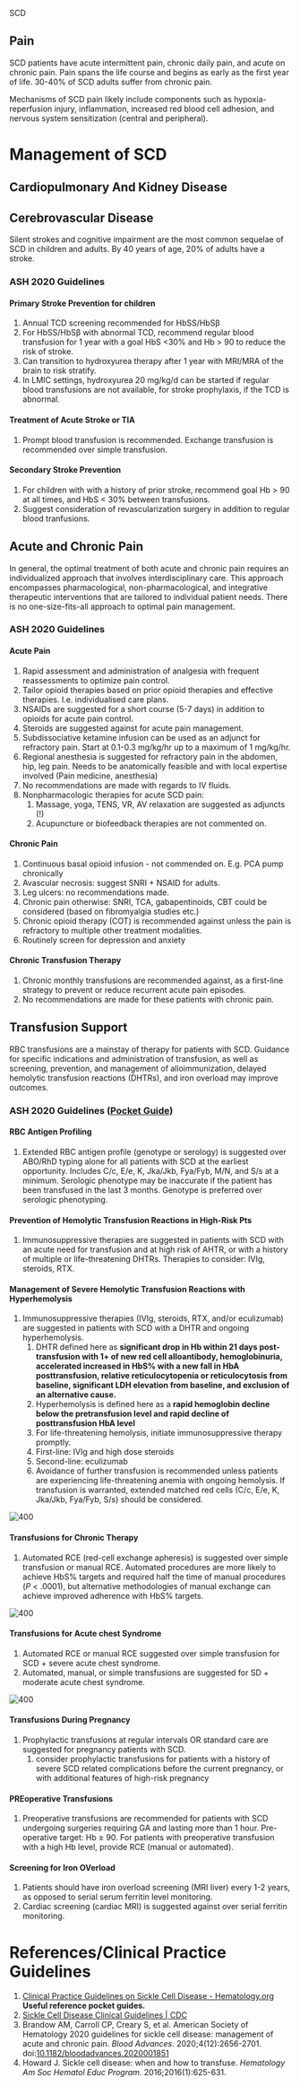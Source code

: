 SCD

## Pain
SCD patients have acute intermittent pain, chronic daily pain, and acute on chronic pain. Pain spans the life course and begins as early as the first year of life. 30-40% of SCD adults suffer from chronic pain.

Mechanisms of SCD pain likely include components such as hypoxia-reperfusion injury, inflammation, increased red blood cell adhesion, and nervous system sensitization (central and peripheral).

# Management of SCD
## Cardiopulmonary And Kidney Disease

## Cerebrovascular Disease
Silent strokes and cognitive impairment are the most common sequelae of SCD in children and adults. By 40 years of age, 20% of adults have a stroke.

### ASH 2020 Guidelines
#### Primary Stroke Prevention for children
1. Annual TCD screening recommended for HbSS/HbSβ
2. For HbSS/HbSβ with abnormal TCD, recommend regular blood transfusion for 1 year with a goal HbS <30% and Hb > 90 to reduce the risk of stroke.
3. Can transition to hydroxyurea therapy after 1 year with MRI/MRA of the brain to risk stratify.
4. In LMIC settings, hydroxyurea 20 mg/kg/d can be started if regular blood transfusions are not available, for stroke prophylaxis, if the TCD is abnormal.

#### Treatment of Acute Stroke or TIA
1. Prompt blood transfusion is recommended. Exchange transfusion is recommended over simple transfusion.

#### Secondary Stroke Prevention
1. For children with with a history of prior stroke, recommend goal Hb > 90 at all times, and HbS < 30% between transfusions.
2. Suggest consideration of revascularization surgery in addition to regular blood tranfusions.

## Acute and Chronic Pain
In general, the optimal treatment of both acute and chronic pain requires an individualized approach that involves interdisciplinary care. This approach encompasses pharmacological, non-pharmacological, and integrative therapeutic interventions that are tailored to individual patient needs. There is no one-size-fits-all approach to optimal pain management.

### ASH 2020 Guidelines
#### Acute Pain
1. Rapid assessment and administration of analgesia with frequent reassessments to optimize pain control.
2. Tailor opioid therapies based on prior opioid therapies and effective therapies. I.e. individualised care plans.
3. NSAIDs are suggested for a short course (5-7 days) in addition to opioids for acute pain control.
4. Steroids are suggested against for acute pain management.
5. Subdissociative ketamine infusion can be used as an adjunct for refractory pain. Start at 0.1-0.3 mg/kg/hr up to a maximum of 1 mg/kg/hr.
6. Regional anesthesia is suggested for refractory pain in the abdomen, hip, leg pain. Needs to be anatomically feasible and with local expertise involved (Pain medicine, anesthesia)
7. No recommendations are made with regards to IV fluids.
8. Nonpharmacologic therapies for acute SCD pain:
	1. Massage, yoga, TENS, VR, AV relaxation are suggested as adjuncts (!)
	2. Acupuncture or biofeedback therapies are not commented on.

#### Chronic Pain
1. Continuous basal opioid infusion - not commended on. E.g. PCA pump chronically
2. Avascular necrosis: suggest SNRI + NSAID for adults.
3. Leg ulcers: no recommendations made.
4. Chronic pain otherwise: SNRI, TCA, gabapentinoids, CBT could be considered (based on fibromyalgia studies etc.)
5. Chronic opioid therapy (COT) is recommended against unless the pain is refractory to multiple other treatment modalities.
1. Routinely screen for depression and anxiety

#### Chronic Transfusion Therapy
1. Chronic monthly transfusions are recommended against, as a first-line strategy to prevent or reduce recurrent acute pain episodes.
2. No recommendations are made for these patients with chronic pain.

## Transfusion Support
RBC transfusions are a mainstay of therapy for patients with SCD. Guidance for specific indications and administration of transfusion, as well as screening, prevention, and management of alloimmunization, delayed hemolytic transfusion reactions (DHTRs), and iron overload may improve outcomes.

### ASH 2020 Guidelines ([Pocket Guide](https://www.hematology.org/-/media/hematology/files/education/clinicians/guidelines-quality/documents/watermarked-pocket-guides/watermarked-ash-scd-transfusion-pocket-guide.pdf))
#### RBC Antigen Profiling
1. Extended RBC antigen profile (genotype or serology) is suggested over ABO/RhD typing alone for all patients with SCD at the earliest opportunity. Includes C/c, E/e, K, Jka/Jkb, Fya/Fyb, M/N, and S/s at a minimum. Serologic phenotype may be inaccurate if the patient has been transfused in the last 3 months. Genotype is preferred over serologic phenotyping.

#### Prevention of Hemolytic Transfusion Reactions in High-Risk Pts
1. Immunosuppressive therapies are suggested in patients with SCD with an acute need for transfusion and at high risk of AHTR, or with a history of multiple or life-threatening DHTRs. Therapies to consider: IVIg, steroids, RTX.

#### Management of Severe Hemolytic Transfusion Reactions with Hyperhemolysis
1. Immunosuppressive therapies (IVIg, steroids, RTX, and/or eculizumab) are suggested in patients with SCD with a DHTR and ongoing hyperhemolysis.
	1. DHTR defined here as **significant drop in Hb within 21 days post-transfusion with 1+ of new red cell alloantibody, hemoglobinuria, accelerated increased in HbS% with a new fall in HbA posttransfusion, relative reticulocytopenia or reticulocytosis from baseline, significant LDH elevation from baseline, and exclusion of an alternative cause.**
	2. Hyperhemolysis is defined here as a **rapid hemoglobin decline below the pretransfusion level and rapid decline of posttransfusion HbA level**
	3. For life-threatening hemolysis, initiate immunosuppressive therapy promptly.
	4. First-line: IVIg and high dose steroids
	5. Second-line: eculizumab
	6. Avoidance of further transfusion is recommended unless patients are experiencing life-threatening anemia with ongoing hemolysis. If transfusion is warranted, extended matched red cells (C/c, E/e, K, Jka/Jkb, Fya/Fyb, S/s) should be considered.

![400](_attachments/Pasted%20image%2020230713203404.png)

#### Transfusions for Chronic Therapy
1. Automated RCE (red-cell exchange apheresis) is suggested over simple transfusion or manual RCE. Automated procedures are more likely to achieve HbS% targets and required half the time of manual procedures (_P_ < .0001), but alternative methodologies of manual exchange can achieve improved adherence with HbS% targets.

![400](_attachments/Pasted%20image%2020230713203430.png)

#### Transfusions for Acute chest Syndrome
1. Automated RCE or manual RCE suggested over simple transfusion for SCD + severe acute chest syndrome.
2. Automated, manual, or simple transfusions are suggested for SD + moderate acute chest syndrome. 

![400](_attachments/Pasted%20image%2020230713203453.png)

#### Transfusions During Pregnancy
1. Prophylactic transfusions at regular intervals OR standard care are suggested for pregnancy patients with SCD. 
	1. consider prophylactic transfusions for patients with a history of severe SCD related complications before the current pregnancy, or with additional features of high-risk pregnancy

#### PREoperative Transfusions
1. Preoperative transfusions are recommended for patients with SCD undergoing surgeries requiring GA and lasting more than 1 hour. Pre-operative target: Hb ≥ 90. For patients with preoperative transfusion with a high Hb level, provide RCE (manual or automated).

#### Screening for Iron OVerload
1. Patients should have iron overload screening (MRI liver) every 1-2 years, as opposed to serial serum ferritin level monitoring.
2. Cardiac screening (cardiac MRI) is suggested against over serial ferritin monitoring.

# References/Clinical Practice Guidelines
1. [Clinical Practice Guidelines on Sickle Cell Disease - Hematology.org](https://www.hematology.org/education/clinicians/guidelines-and-quality-care/clinical-practice-guidelines/sickle-cell-disease-guidelines) **Useful reference pocket guides.**
2. [Sickle Cell Disease Clinical Guidelines | CDC](https://www.cdc.gov/ncbddd/sicklecell/recommendations.html)
3. Brandow AM, Carroll CP, Creary S, et al. American Society of Hematology 2020 guidelines for sickle cell disease: management of acute and chronic pain. _Blood Advances_. 2020;4(12):2656-2701. doi:[10.1182/bloodadvances.2020001851](https://doi.org/10.1182/bloodadvances.2020001851)
4. Howard J. Sickle cell disease: when and how to transfuse. _Hematology Am Soc Hematol Educ Program_. 2016;2016(1):625-631.
